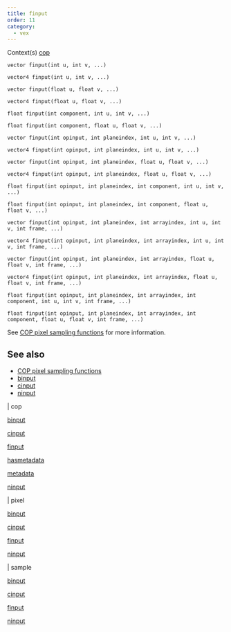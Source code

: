 ```yaml
---
title: finput
order: 11
category:
  - vex
---
```




Context(s)
[cop](../contexts/cop.html)

`vector finput(int u, int v, ...)`

`vector4 finput(int u, int v, ...)`

`vector finput(float u, float v, ...)`

`vector4 finput(float u, float v, ...)`

`float finput(int component, int u, int v, ...)`

`float finput(int component, float u, float v, ...)`

`vector finput(int opinput, int planeindex, int u, int v, ...)`

`vector4 finput(int opinput, int planeindex, int u, int v, ...)`

`vector finput(int opinput, int planeindex, float u, float v, ...)`

`vector4 finput(int opinput, int planeindex, float u, float v, ...)`

`float finput(int opinput, int planeindex, int component, int u, int v, ...)`

`float finput(int opinput, int planeindex, int component, float u, float v, ...)`

`vector finput(int opinput, int planeindex, int arrayindex, int u, int v, int frame, ...)`

`vector4 finput(int opinput, int planeindex, int arrayindex, int u, int v, int frame, ...)`

`vector finput(int opinput, int planeindex, int arrayindex, float u, float v, int frame, ...)`

`vector4 finput(int opinput, int planeindex, int arrayindex, float u, float v, int frame, ...)`

`float finput(int opinput, int planeindex, int arrayindex, int component, int u, int v, int frame, ...)`

`float finput(int opinput, int planeindex, int arrayindex, int component, float u, float v, int frame, ...)`

See [COP pixel sampling functions](../cop_sample_suite.html) for more information.



## See also

- [COP pixel sampling functions](../cop_sample_suite.html)
- [binput](binput.html)
- [cinput](cinput.html)
- [ninput](ninput.html)

|
cop

[binput](binput.html)

[cinput](cinput.html)

[finput](finput.html)

[hasmetadata](hasmetadata.html)

[metadata](metadata.html)

[ninput](ninput.html)

|
pixel

[binput](binput.html)

[cinput](cinput.html)

[finput](finput.html)

[ninput](ninput.html)

|
sample

[binput](binput.html)

[cinput](cinput.html)

[finput](finput.html)

[ninput](ninput.html)
